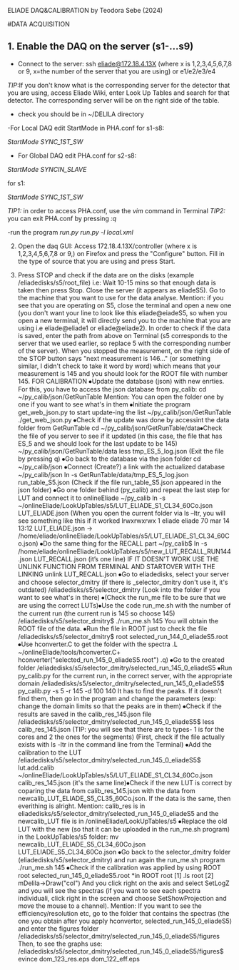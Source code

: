 ELIADE DAQ&CALIBRATION 
by Teodora Sebe (2024)


#DATA ACQUISITION
  
  ## 1. Enable the DAQ on the server (s1-...s9)
- Connect to the server: 
ssh eliade@172.18.4.13X (where x is 1,2,3,4,5,6,7,8 or 9, x=the number of the server that you are using) or e1/e2/e3/e4

_TIP_:If you don't know what is the corresponding server for the detector that you are using, access Eliade Wiki, enter Look Up Tables and search for that detector. The corresponding server will be on the right side of the table.

- check you should be in ~/DELILA directory

-For Local DAQ edit StartMode in PHA.conf for s1-s8:

_StartMode SYNC_1ST_SW_

- For Global DAQ edit PHA.conf for s2-s8:
  
_StartMode SYNCIN_SLAVE_

for s1:

_StartMode SYNC_1ST_SW_

_TIP1:_ in order to access PHA.conf, use the _vim_ command in Terminal
_TIP2:_  you can exit PHA.conf by pressing _:q_

-run the program _run.py_
_run.py -l local.xml_

2. Open the daq GUI: Access 172.18.4.13X/controller (where x is 1,2,3,4,5,6,7,8 or 9,) on Firefox and press the "Configure" button. Fill in the type of source that you are using and press Start.

4. Press STOP and check if the data are on the disks (example /eliadedisks/s5/root_file)
i.e: Wait 10-15 mins so that enough data is taken then press Stop. Close the server (it
appears as eliadeS5). Go to the machine that you want to use for the data analyse.
Mention: if you see that you are operating on S5, close the terminal and open a new one
(you don't want your line to look like this eliade@eiadeS5, so when you open a new
terminal, it will directly send you to the machine that you are using i.e eliade@eliade1 or
eliade@eliade2).
In order to check if the data is saved, enter the path from above on Terminal (s5
corresponds to the server that we used earlier, so replace 5 with the corresponding
number of the server). When you stopped the measurement, on the right side of the STOP
button says "next measurement is 146..." (or something similar, I didn't check to take it
word by word) which means that your measurement is 145 and you should look for the
ROOT file with number 145.
FOR CALIBRATION
⦁Update the database (json) with new enrties. For this, you have to access the json
database from py_calib:
cd ~/py_calib/json/GetRunTable
Mention: You can open the folder one by one if you want to see what's in them
⦁Initiate the program get_web_json.py to start update-ing the list
~/py_calib/json/GetRunTable ./get_web_json.py
⦁Check if the update was done by accessint the data folder from GetRunTable
cd ~/py_calib/json/GetRunTable/data⦁Check the file of you server to see if it updated (in this case, the file that has ES_5
and we should look for the last update to be 145)
~/py_calib/json/GetRunTable/data less tmp_ES_5_log.json
(Exit the file by pressing q)
⦁Go back to the database via the json folder
cd ~/py_calib/json
⦁Connect (Create?) a link with the actualized database
~/py_calib/json ln -s GetRunTable/data/tmp_ES_5_log.json run_table_S5.json
(Check if the file run_table_S5.json appeared in the json folder)
⦁Go one folder behind (py_calib) and repeat the last step for LUT and connect it to
onlineEliade
~/py_calib ln -s ~/onlineEliade/LookUpTables/s5/LUT_ELIADE_S1_CL34_60Co.json
LUT_ELIADE.json
(When you open the current folder via ls –ltr, you will see something like this if it worked
lrwxrwxrwx 1 eliade eliade 70 mar 14 13:12 LUT_ELIADE.json ->
/home/eliade/onlineEliade/LookUpTables/s5/LUT_ELIADE_S1_CL34_60Co.json)
⦁Do the same thing for the RECALL part
~/py_calib$ ln -s
/home/eliade/onlineEliade/LookUpTables/s5/new_LUT_RECALL_RUN144.json
LUT_RECALL.json (it’s one line)
IF IT DOESN'T WORK USE THE UNLINK FUNCTION FROM TERMINAL AND STARTOVER
WITH THE LINKING
unlink LUT_RECALL.json
⦁Go to eliadedisks, select your server and choose selector_dmitry (if there is
_selector_dmitry don't use it, it's outdated)
/eliadedisks/s5/selector_dmitry
(Look into the folder if you want to see what's in there)
⦁(Check the run_me file to be sure that we are using the correct LUTs)⦁Use the code run_me.sh with the number of the current run (the current run is 145
so choose 145)
/eliadedisks/s5/selector_dmitry$ ./run_me.sh 145
You will obtain the ROOT file of the data.
⦁Run the file in ROOT just to check the file
/eliadedisks/s5/selector_dmitry$ root selected_run_144_0_eliadeS5.root
⦁Use hconverter.C to get the folder with the spectra
.L ~/onlineEliade/tools/hconverter.C+
hconverter("selected_run_145_0_eliadeS5.root")
.q)
⦁Go to the created folder
/eliadedisks/s5/selector_dmitry/selected_run_145_0_eliadeS5
⦁Run py_calib.py for the current run, in the correct server, with the appropriate
domain
/eliadedisks/s5/selector_dmitry/selected_run_145_0_eliadeS5$ py_calib.py -s 5 -r 145 -d
100 140
It has to find the peaks. If it doesn't find them, then go in the program and change the
parameters (exp: change the domain limits so that the peaks are in them)
⦁Check if the results are saved in the calib_res_145.json file
/eliadedisks/s5/selector_dmitry/selected_run_145_0_eliadeS5$ less calib_res_145.json
(TIP: you will see that there are to types- 1 is for the cores and 2 the ones for the segments)
(First, check if the file actually exists with ls -ltr in the command line from the Terminal)
⦁Add the calibration to the LUT
/eliadedisks/s5/selector_dmitry/selected_run_145_0_eliadeS5$ lut.add.calib
~/onlineEliade/LookUpTables/s5/LUT_ELIADE_S1_CL34_60Co.json calib_res_145.json (it's
the same line)⦁Check if the new LUT is correct by coparing the data from calib_res_145.json with
the data from newcalib_LUT_ELIADE_S5_CL35_60Co.json. If the data is the same, then
everithing is alright.
Mention: calib_res is in eliadedisks/s5/selector_dmitry/selected_run_145_0_eliadeS5 and
the newcalib_LUT file is in /onlineEliade/LookUpTables/s5
⦁Replace the old LUT with the new (so that it can be uploaded in the run_me.sh
program)
in the LookUpTables/s5 folder:
mv newcalib_LUT_ELIADE_S5_CL34_60Co.json LUT_ELIADE_S5_CL34_60Co.json
⦁Go back to the selector_dmitry folder (eliadedisks/s5/selector_dmitry) and run
again the run_me.sh program
./run_me.sh 145
⦁Check if the calibration was applied by using ROOT
root selected_run_145_0_eliadeS5.root
*in ROOT
root [1] .ls
root [2] mDelila->Draw("col")
And you click right on the axis and select SetLogZ and you will see the spectras (if you want
to see each spectra individuali, click right in the screen and choose SetShowProjection
and move the mouse to a channel).
Mention: If you want to see the efficiency/resolution etc, go to the folder that contains the
spectras (the one you obtain after you apply hconvertor, selected_run_145_0_eliadeS5)
and enter the figures folder
/eliadedisks/s5/selector_dmitry/selected_run_145_0_eliadeS5/figures
Then, to see the graphs use:
/eliadedisks/s5/selector_dmitry/selected_run_145_0_eliadeS5/figures$ evince
dom_123_res.eps dom_122_eff.eps
